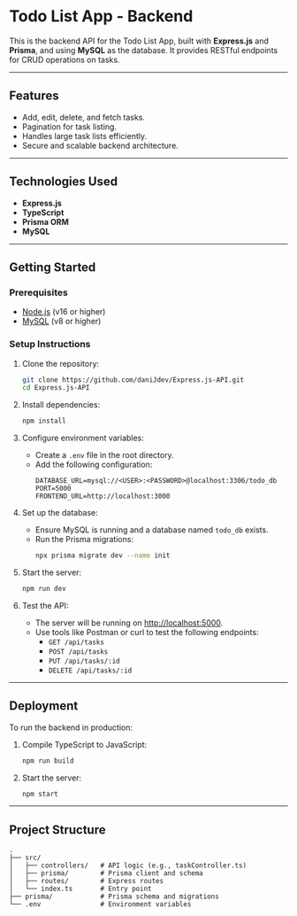 
# Todo List App - Backend

This is the backend API for the Todo List App, built with **Express.js** and **Prisma**, and using **MySQL** as the database. It provides RESTful endpoints for CRUD operations on tasks.

---

## Features

- Add, edit, delete, and fetch tasks.
- Pagination for task listing.
- Handles large task lists efficiently.
- Secure and scalable backend architecture.

---

## Technologies Used

- **Express.js**
- **TypeScript**
- **Prisma ORM**
- **MySQL**

---

## Getting Started

### Prerequisites

- [Node.js](https://nodejs.org/) (v16 or higher)
- [MySQL](https://www.mysql.com/) (v8 or higher)

### Setup Instructions

1. Clone the repository:
   ```bash
   git clone https://github.com/daniJdev/Express.js-API.git
   cd Express.js-API
   ```

2. Install dependencies:
   ```bash
   npm install
   ```

3. Configure environment variables:
   - Create a `.env` file in the root directory.
   - Add the following configuration:
     ```
     DATABASE_URL=mysql://<USER>:<PASSWORD>@localhost:3306/todo_db
     PORT=5000
     FRONTEND_URL=http://localhost:3000
     ```

4. Set up the database:
   - Ensure MySQL is running and a database named `todo_db` exists.
   - Run the Prisma migrations:
     ```bash
     npx prisma migrate dev --name init
     ```

5. Start the server:
   ```bash
   npm run dev
   ```

6. Test the API:
   - The server will be running on [http://localhost:5000](http://localhost:5000).
   - Use tools like Postman or curl to test the following endpoints:
     - `GET /api/tasks`
     - `POST /api/tasks`
     - `PUT /api/tasks/:id`
     - `DELETE /api/tasks/:id`

---

## Deployment

To run the backend in production:
1. Compile TypeScript to JavaScript:
   ```bash
   npm run build
   ```

2. Start the server:
   ```bash
   npm start
   ```

---

## Project Structure

```plaintext
.
├── src/
│   ├── controllers/   # API logic (e.g., taskController.ts)
│   ├── prisma/        # Prisma client and schema
│   ├── routes/        # Express routes
│   └── index.ts       # Entry point
├── prisma/            # Prisma schema and migrations
└── .env               # Environment variables
```
